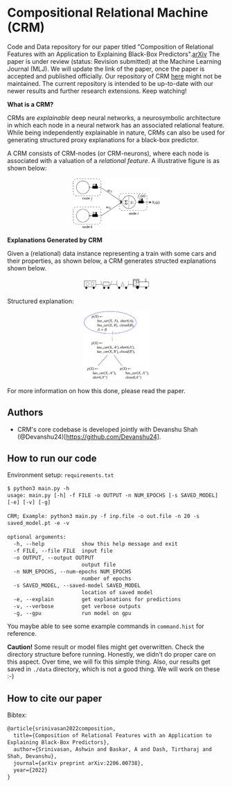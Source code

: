 
# Compositional Relational Machine (CRM)

Code and Data repository for our paper titled "Composition of Relational Features with an Application to Explaining Black-Box Predictors".[arXiv](https://arxiv.org/abs/2206.00738)
The paper is under review (status: Revision submitted) at the Machine Learning Journal (MLJ). We will update the link of the paper, once the paper is accepted and published officially.
Our repository of CRM [here](https://github.com/Devanshu24/crm) might not be maintained. The current repository is intended to be up-to-date with our newer results and further research extensions. Keep watching! 

**What is a CRM?**

CRMs are *explainable* deep neural networks, a neurosymbolic architecture in which each node in a neural network has an associated relational feature. While being independently explainable in nature, CRMs can also be used for generating structured proxy explanations for a black-box predictor.

A CRM consists of CRM-nodes (or CRM-neurons), where each node is associated with a valuation of a *relational feature*. A illustrative figure is as shown below:
<p align="center" width="100%">
    <img src="./Readme_Figs/crm_node.png" width="40%" title="A CRM neurons connected to two predecessor neurons"/>
</p>

**Explanations Generated by CRM**

Given a (relational) data instance representing a train with some cars and their properties, as shown below, a CRM generates structed explanations shown below.
<p align="center"  width="100%">
    <img src="./Readme_Figs/train_example1.png" width="30%" title="An example of a data instance"/>
</p>
Structured explanation:
<p align="center"  width="100%">
    <img src="./Readme_Figs/train_example1_expl.png" width="30%" title="Explanation generated by CRM for above input"/>
</p>

For more information on how this done, please read the paper.

## Authors

- CRM's core codebase is developed jointly with Devanshu Shah (@Devanshu24)[https://github.com/Devanshu24].

## How to run our code

Environment setup: `requirements.txt`

```console
$ python3 main.py -h
usage: main.py [-h] -f FILE -o OUTPUT -n NUM_EPOCHS [-s SAVED_MODEL] [-e] [-v] [-g]

CRM; Example: python3 main.py -f inp.file -o out.file -n 20 -s saved_model.pt -e -v

optional arguments:
  -h, --help            show this help message and exit
  -f FILE, --file FILE  input file
  -o OUTPUT, --output OUTPUT
                        output file
  -n NUM_EPOCHS, --num-epochs NUM_EPOCHS
                        number of epochs
  -s SAVED_MODEL, --saved-model SAVED_MODEL
                        location of saved model
  -e, --explain         get explanations for predictions
  -v, --verbose         get verbose outputs
  -g, --gpu             run model on gpu

```
You maybe able to see some example commands in `command.hist` for reference.

**Caution!** Some result or model files might get overwritten. Check the directory structure before running. Honestly, we didn't do proper care on this aspect. Over time, we will fix this simple thing. Also, our results get saved in `./data` directory, which is not a good thing. We will work on these :-)

## How to cite our paper

Bibtex:
```
@article{srinivasan2022composition,
  title={Composition of Relational Features with an Application to Explaining Black-Box Predictors},
  author={Srinivasan, Ashwin and Baskar, A and Dash, Tirtharaj and Shah, Devanshu},
  journal={arXiv preprint arXiv:2206.00738},
  year={2022}
}
```
